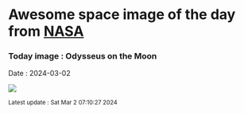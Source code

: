 
# Awesome space image of the day from [NASA](https://api.nasa.gov/)

### Today image : Odysseus on the Moon
Date : 2024-03-02

![](https://apod.nasa.gov/apod/image/2403/IM_Odysseus_landing-1100x600.png)

<small>Latest update : Sat Mar  2 07:10:27 2024</small>
        